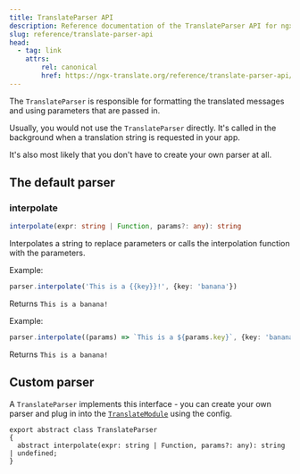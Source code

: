 ```yaml
---
title: TranslateParser API
description: Reference documentation of the TranslateParser API for ngx-translate.
slug: reference/translate-parser-api
head:
  - tag: link
    attrs:
        rel: canonical
        href: https://ngx-translate.org/reference/translate-parser-api/
---
```


The `TranslateParser` is responsible for formatting the translated messages
and using parameters that are passed in.

Usually, you would not use the `TranslateParser` directly. It's called in the
background when a translation string is requested in your app.

It's also most likely that you don't have to create your own parser at all.

## The default parser

### interpolate

~~~ts
interpolate(expr: string | Function, params?: any): string
~~~

Interpolates a string to replace parameters or calls the interpolation function with the parameters.

Example:

~~~ts
parser.interpolate('This is a {{key}}!', {key: 'banana'})
~~~

Returns `This is a banana!`

Example:

~~~ts
parser.interpolate((params) => `This is a ${params.key}`, {key: 'banana'})
~~~

Returns `This is a banana!`


## Custom parser

A `TranslateParser` implements this interface - you can create your
own parser and plug in into the [`TranslateModule`](/reference/configuration/) using
the config.

~~~
export abstract class TranslateParser 
{
  abstract interpolate(expr: string | Function, params?: any): string | undefined;
}
~~~
